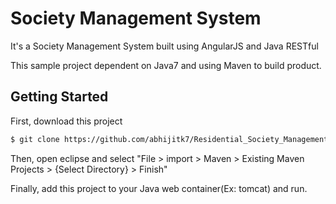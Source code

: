 # Society Management System

It's a Society Management System built using AngularJS and Java RESTful

This sample project dependent on Java7 and using Maven to build product.</br>

## Getting Started

First, download this project

```bash
$ git clone https://github.com/abhijitk7/Residential_Society_Management
```
Then, open eclipse and select "File > import > Maven > Existing Maven Projects > {Select Directory} > Finish"

Finally, add this project to your Java web container(Ex: tomcat) and run.
